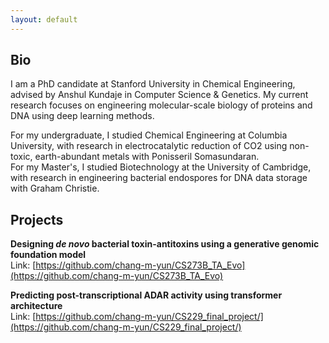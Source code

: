 ```yaml
---
layout: default
---
```

## Bio
I am a PhD candidate at Stanford University in Chemical Engineering, advised by Anshul Kundaje in Computer Science & Genetics. My current research focuses on engineering molecular-scale biology of proteins and DNA using deep learning methods.

For my undergraduate, I studied Chemical Engineering at Columbia University, with research in electrocatalytic reduction of CO2 using non-toxic, earth-abundant metals with Ponisseril Somasundaran.  
For my Master's, I studied Biotechnology at the University of Cambridge, with research in engineering bacterial endospores for DNA data storage with Graham Christie.

## Projects
**Designing _de novo_ bacterial toxin-antitoxins using a generative genomic foundation model**  
Link: [https://github.com/chang-m-yun/CS273B_TA_Evo](https://github.com/chang-m-yun/CS273B_TA_Evo)

**Predicting post-transcriptional ADAR activity using transformer architecture**  
Link: [https://github.com/chang-m-yun/CS229_final_project/](https://github.com/chang-m-yun/CS229_final_project/)
